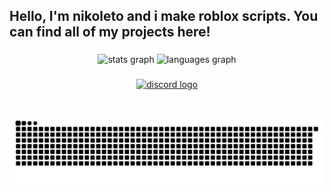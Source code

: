 <h2 align="left">Hello, I'm nikoleto and i make roblox scripts. You can find all of my projects here!</h2>

###

<div align="center">
  <img src="https://github-readme-stats.vercel.app/api?username=nikoleto&hide_title=false&hide_rank=false&show_icons=true&include_all_commits=true&count_private=true&disable_animations=false&theme=dracula&locale=en&hide_border=false" height="150" alt="stats graph"  />
  <img src="https://github-readme-stats.vercel.app/api/top-langs?username=nikola&locale=en&hide_title=false&layout=compact&card_width=320&langs_count=5&theme=dracula&hide_border=false" height="150" alt="languages graph"  />
</div>

###

<div align="center">
  <a href="https://discord.com/users/1343207450584813609" target="_blank">
    <img src="https://img.shields.io/static/v1?message=nikoleto&logo=discord&label=Discord&color=7289DA&logoColor=white&labelColor=&style=for-the-badge" height="35" alt="discord logo"  />
  </a>
</div>

###

<br clear="both">

<img src="https://raw.githubusercontent.com/kitodoescode/kitodoescode/output/snake.svg" alt="Snake animation" />

###
